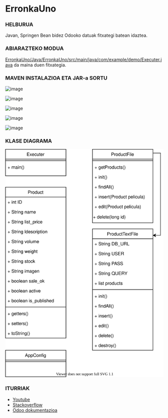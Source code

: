# ErronkaUno

<h3>HELBURUA</h3>
Javan, Springen Bean bidez Odooko datuak fitxategi batean idaztea.

<h3>ABIARAZTEKO MODUA</h3>
<a href="https://github.com/garateHegoi/ErronkaUno/blob/main/Java/ErronkaUno/src/main/java/com/example/demo/Executer.java">ErronkaUno/Java/ErronkaUno/src/main/java/com/example/demo/Executer.java</a> da maina duen fitxategia.

<h3>MAVEN INSTALAZIOA ETA JAR-a SORTU</h3>

![image](https://user-images.githubusercontent.com/61788060/137280407-b30a53a9-654d-46a9-bead-b71941a1c23d.png)

![image](https://user-images.githubusercontent.com/61788060/137280780-e2b478f2-4063-47c3-8370-7266b13f8aac.png)

![image](https://user-images.githubusercontent.com/61788060/137279768-c5c9f621-4126-45ff-b050-a00bf8dc2c83.png)

![image](https://user-images.githubusercontent.com/61788060/137279819-1fad7a13-7474-49b3-b1d6-eb063e63ba7d.png)

![image](https://user-images.githubusercontent.com/61788060/137280170-cba74f97-3d11-4695-b090-30d95bbc56a3.png)

<h3>KLASE DIAGRAMA</h3>

![ClassDiagram drawio](https://github.com/garateHegoi/ErronkaUno/blob/main/ClassDiagram.svg)

<h3>ITURRIAK</h3>
<ul>
<li><a href="https://www.youtube.com/">Youtube</a>
<li><a href="https://stackoverflow.com/">Stackoverflow</a>
<li><a href="https://www.odoo.com/documentation/15.0/developer/misc/api/odoo.html">Odoo dokumentazioa</a>
</ul>

